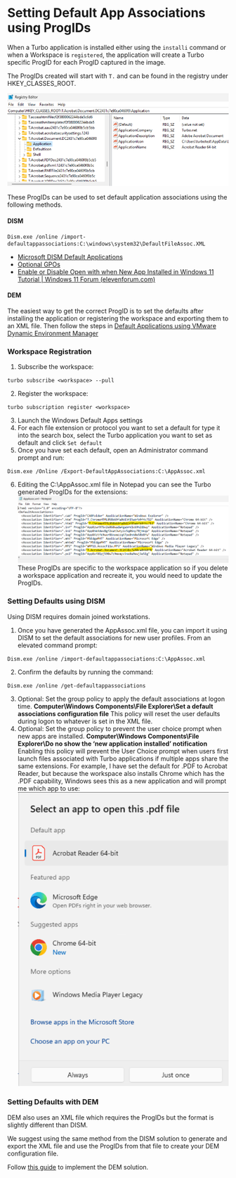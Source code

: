 # Setting Default App Associations using ProgIDs

When a Turbo application is installed either using the `installi` command or when a Workspace is `registered`, the application will create a Turbo specific ProgID for each ProgID captured in the image.

The ProgIDs created will start with `T.` and can be found in the registry under HKEY_CLASSES_ROOT.

![Turbo ProgIds](../../images/image1.png)

These ProgIDs can be used to set default application associations using the following methods.

#### DISM

```
Dism.exe /online /import-defaultappassociations:C:\windows\system32\DefaultFileAssoc.XML
```

- [Microsoft DISM Default Applications](https://learn.microsoft.com/en-us/windows-hardware/manufacture/desktop/dism-default-application-association-servicing-command-line-options?view=windows-11#import-defaultappassociations)
- [Optional GPOs](https://admx.help/?Category=Windows_10_2016&Policy=Microsoft.Policies.WindowsExplorer::DefaultAssociationsConfiguration)
- [Enable or Disable Open with when New App Installed in Windows 11 Tutorial | Windows 11 Forum (elevenforum.com)](https://www.elevenforum.com/t/enable-or-disable-open-with-when-new-app-installed-in-windows-11.5292/)

#### DEM

The easiest way to get the correct ProgID is to set the defaults after installing the application or registering the workspace and exporting them to an XML file. Then follow the steps in [Default Applications using VMware Dynamic Environment Manager](https://blog.eucse.com/default-applications-file-type-associations-and-protocols/)

### Workspace Registration

1. Subscribe the workspace:

```
turbo subscribe <workspace> --pull
```

2. Register the workspace:

```
turbo subscription register <workspace>
```

3. Launch the Windows Default Apps settings
4. For each file extension or protocol you want to set a default for type it into the search box, select the Turbo application you want to set as default and click `Set default`
5. Once you have set each default, open an Administrator command prompt and run:

```
Dism.exe /Online /Export-DefaultAppAssociations:C:\AppAssoc.xml
```

6. Editing the C:\AppAssoc.xml file in Notepad you can see the Turbo generated ProgIDs for the extensions:
   ![ProgIds Xml](../../images/image2.png)
   These ProgIDs are specific to the workspace application so if you delete a workspace application and recreate it, you would need to update the ProgIDs.

### Setting Defaults using DISM

Using DISM requires domain joined workstations.

1. Once you have generated the AppAssoc.xml file, you can import it using DISM to set the default associations for new user profiles. From an elevated command prompt:

```
Dism.exe /online /import-defaultappassociations:C:\AppAssoc.xml
```

2. Confirm the defaults by running the command:

```
Dism.exe /online /get-defaultappassociations
```

3. Optional: Set the group policy to apply the default associations at logon time.
   **Computer\Windows Components\File Explorer\Set a default associations configuration file**
   This policy will reset the user defaults during logon to whatever is set in the XML file.
4. Optional: Set the group policy to prevent the user choice prompt when new apps are installed.
   **Computer\Windows Components\File Explorer\Do no show the ‘new application installed’ notification**
   Enabling this policy will prevent the User Choice prompt when users first launch files associated with Turbo applications if multiple apps share the same extensions. For example, I have set the default for .PDF to Acrobat Reader, but because the workspace also installs Chrome which has the .PDF capability, Windows sees this as a new application and will prompt me which app to use:
   ![New Extension App](../../images/image3.png)

### Setting Defaults with DEM

DEM also uses an XML file which requires the ProgIDs but the format is slightly different than DISM.

We suggest using the same method from the DISM solution to generate and export the XML file and use the ProgIDs from that file to create your DEM configuration file.

Follow [this guide](https://blog.eucse.com/default-applications-file-type-associations-and-protocols/) to implement the DEM solution.
